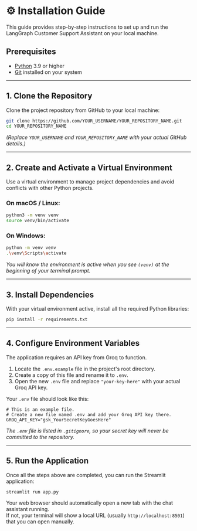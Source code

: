 # ⚙️ Installation Guide

This guide provides step-by-step instructions to set up and run the LangGraph Customer Support Assistant on your local machine.

## Prerequisites

- [Python](https://www.python.org/downloads/) 3.9 or higher
- [Git](https://git-scm.com/downloads/) installed on your system

---

## 1. Clone the Repository

Clone the project repository from GitHub to your local machine:

```bash
git clone https://github.com/YOUR_USERNAME/YOUR_REPOSITORY_NAME.git
cd YOUR_REPOSITORY_NAME
```

*(Replace `YOUR_USERNAME` and `YOUR_REPOSITORY_NAME` with your actual GitHub details.)*

---

## 2. Create and Activate a Virtual Environment

Use a virtual environment to manage project dependencies and avoid conflicts with other Python projects.

### On macOS / Linux:

```bash
python3 -m venv venv
source venv/bin/activate
```

### On Windows:

```bash
python -m venv venv
.\venv\Scripts\activate
```

*You will know the environment is active when you see `(venv)` at the beginning of your terminal prompt.*

---

## 3. Install Dependencies

With your virtual environment active, install all the required Python libraries:

```bash
pip install -r requirements.txt
```

---

## 4. Configure Environment Variables

The application requires an API key from Groq to function.

1. Locate the `.env.example` file in the project's root directory.
2. Create a copy of this file and rename it to `.env`.
3. Open the new `.env` file and replace `"your-key-here"` with your actual Groq API key.

Your `.env` file should look like this:

```
# This is an example file.
# Create a new file named .env and add your Groq API key there.
GROQ_API_KEY="gsk_YourSecretKeyGoesHere"
```

*The `.env` file is listed in `.gitignore`, so your secret key will never be committed to the repository.*

---

## 5. Run the Application

Once all the steps above are completed, you can run the Streamlit application:

```bash
streamlit run app.py
```

Your web browser should automatically open a new tab with the chat assistant running.  
If not, your terminal will show a local URL (usually `http://localhost:8501`) that you can open manually.
